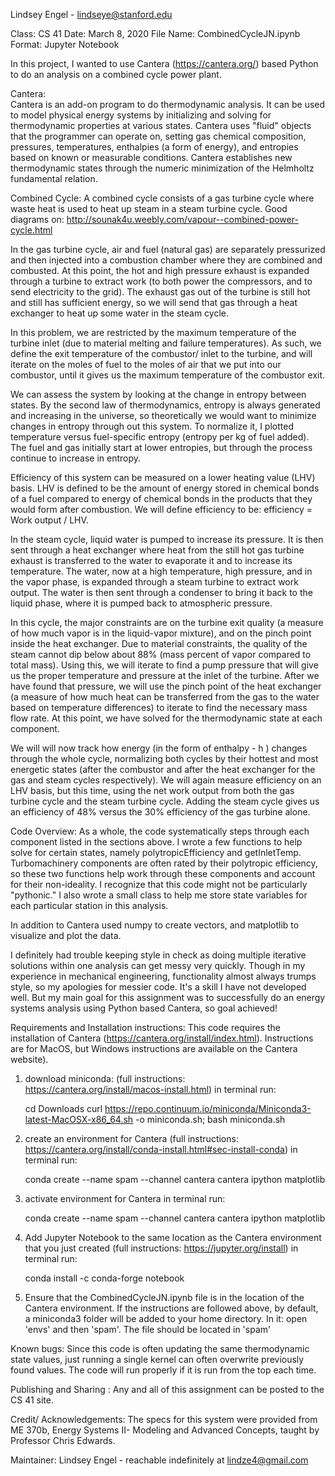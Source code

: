 
Lindsey Engel - lindseye@stanford.edu 

Class: CS 41
Date: March 8, 2020
File Name: CombinedCycleJN.ipynb
Format: Jupyter Notebook


In this project, I wanted to use Cantera (https://cantera.org/) based Python to do an analysis on a combined cycle power plant. 

Cantera:  
Cantera is an add-on program to do thermodynamic analysis. It can be used to model physical energy systems by initializing and solving for thermodynamic properties at various states. Cantera uses "fluid" objects that the programmer can operate on, setting gas chemical composition, pressures, temperatures, enthalpies (a form of energy), and entropies based on known or measurable conditions. Cantera establishes new thermodynamic states through the numeric minimization of the Helmholtz fundamental relation. 


Combined Cycle: 
A combined cycle consists of a gas turbine cycle where waste heat is used to heat up steam in a steam turbine cycle. Good diagrams on: http://sounak4u.weebly.com/vapour--combined-power-cycle.html

 In the gas turbine cycle, air and fuel (natural gas) are separately pressurized and then injected into a combustion chamber where they are combined and combusted. At this point, the hot and high pressure exhaust is expanded through a turbine to extract work (to both power the compressors, and to send electricity to the grid). The exhaust gas out of the turbine is still hot and still has sufficient energy, so we will send that gas through a heat exchanger to heat up some water in the steam cycle. 

In this problem, we are restricted by the maximum temperature of the turbine inlet (due to material melting and failure temperatures). As such, we define the exit temperature of the combustor/ inlet to the turbine, and will iterate on the moles of fuel to the moles of air that we put into our combustor, until it gives us the maximum temperature of the combustor exit. 


We can assess the system by looking at the change in entropy between states. By the second law of thermodynamics, entropy is always generated and increasing in the universe, so theoretically we would want to minimize changes in entropy through out this system. To normalize it, I plotted temperature versus fuel-specific entropy (entropy per kg of fuel added). The fuel and gas initially start at lower entropies, but through the process continue to increase in entropy. 

Efficiency of this system can be measured on a lower heating value (LHV) basis. LHV is defined to be the amount of energy stored in chemical bonds of a fuel compared to energy of chemical bonds in the products that they would form after combustion. We will define efficiency to be: efficiency = Work output / LHV. 


In the steam cycle, liquid water is pumped to increase its pressure. It is then sent through a heat exchanger where heat from the still hot gas turbine exhaust is transferred to the water to evaporate it and to increase its temperature. The water, now at a high temperature, high pressure, and in the vapor phase, is expanded through a steam turbine to extract work output. The water is then sent through a condenser to bring it back to the liquid phase, where it is pumped back to atmospheric pressure. 

In this cycle, the major constraints are on the turbine exit quality (a measure of how much vapor is in the liquid-vapor mixture), and on the pinch point inside the heat exchanger. Due to material constraints, the quality of the steam cannot dip below about 88% (mass percent of vapor compared to total mass). Using this, we will iterate to find a pump pressure that will give us the proper temperature and pressure at the inlet of the turbine. After we have found that pressure, we will use the pinch point of the heat exchanger (a measure of how much heat can be transferred from the gas to the water based on temperature differences) to iterate to find the necessary mass flow rate. At this point, we have solved for the thermodynamic state at each component. 

We will will now track how energy (in the form of enthalpy - h ) changes through the whole cycle, normalizing both cycles by their hottest and most energetic states (after the combustor and after the heat exchanger for the gas and steam cycles respectively). We will again measure efficiency on an LHV basis, but this time, using the net work output from both the gas turbine cycle and the steam turbine cycle. Adding the steam cycle gives us an efficiency of 48% versus the 30% efficiency of the gas turbine alone. 


Code Overview:
As a whole, the code systematically steps through each component listed in the sections above. I wrote a few functions to help solve for certain states, namely polytropicEfficiency and getInletTemp. Turbomachinery components are often rated by their polytropic efficiency, so these two functions help work through these components and account for their non-ideality. I recognize that this code might not be particularly "pythonic." I also wrote a small class to help me store state variables for each particular station in this analysis. 

In addition to Cantera used numpy to create vectors, and matplotlib to visualize and plot the data. 

I definitely had trouble keeping style in check as doing multiple iterative solutions within one analysis can get messy very quickly. Though in my experience in mechanical engineering, functionality almost always trumps style, so my apologies for messier code. It's a skill I have not developed well. But my main goal for this assignment was to successfully do an energy systems analysis using Python based Cantera, so goal achieved! 


Requirements and Installation instructions:
This code requires the installation of Cantera (https://cantera.org/install/index.html). Instructions are for MacOS, but Windows instructions are available on the Cantera website). 

1) download miniconda:  (full instructions: https://cantera.org/install/macos-install.html)
	in terminal run:
	
	cd Downloads
	curl https://repo.continuum.io/miniconda/Miniconda3-latest-MacOSX-x86_64.sh -o miniconda.sh;
	bash miniconda.sh

2) create an environment for Cantera (full instructions: https://cantera.org/install/conda-install.html#sec-install-conda)
	in terminal run:

	conda create --name spam --channel cantera cantera ipython matplotlib

3) activate environment for Cantera
	in terminal run:

	conda create --name spam --channel cantera cantera ipython matplotlib

4) Add Jupyter Notebook to the same location as the Cantera environment that you just created (full instructions: https://jupyter.org/install)
	in terminal run:	

	conda install -c conda-forge notebook

5) Ensure that the CombinedCycleJN.ipynb file is in the location of the Cantera environment.
If the instructions are followed above, by default, a miniconda3 folder will be added to your home directory. In it: open 'envs' and then 'spam'. The file should be located in 'spam'


Known bugs:
Since this code is often updating the same thermodynamic state values, just running a single kernel can often overwrite previously found values. The code will run properly if it is run from the top each time. 

Publishing and Sharing :
Any and all of this assignment can be posted to the CS 41 site. 

Credit/ Acknowledgements:
The specs for this system were provided from ME 370b, Energy Systems II- Modeling and Advanced Concepts, taught by Professor Chris Edwards. 

Maintainer:
Lindsey Engel - reachable indefinitely at lindze4@gmail.com

